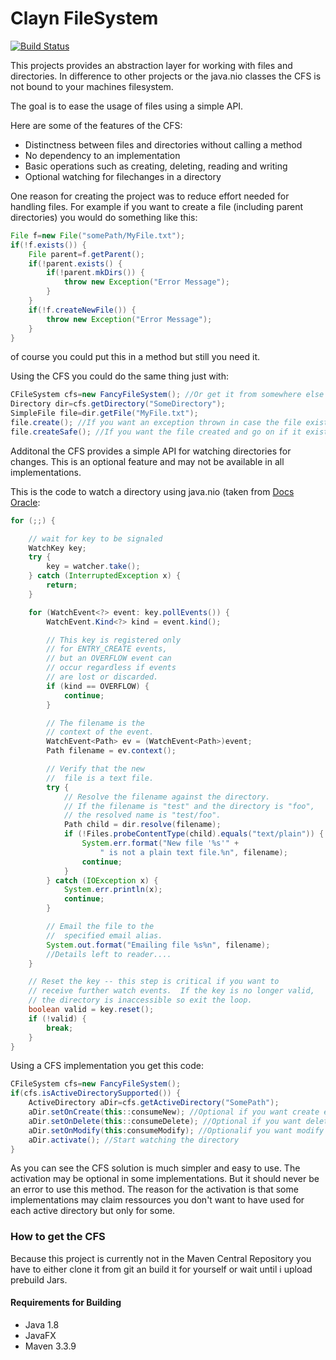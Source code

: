 # Clayn FileSystem

[![Build Status](https://travis-ci.org/Clayn/cfs-api.svg?branch=0.3)](https://travis-ci.org/Clayn/cfs-api)

This projects provides an abstraction layer for working with files and directories. In difference to other projects or the java.nio classes the CFS is not bound to your machines filesystem. 

The goal is to ease the usage of files using a simple API. 

Here are some of the features of the CFS:

- Distinctness between files and directories without calling a method
- No dependency to an implementation
- Basic operations such as creating, deleting, reading and writing
- Optional watching for filechanges in a directory

One reason for creating the project was to reduce effort needed for handling files. 
For example if you want to create a file (including parent directories) you would do something like this:
````java
File f=new File("somePath/MyFile.txt");
if(!f.exists()) {
	File parent=f.getParent();
    if(!parent.exists() {
    	if(!parent.mkDirs()) {
        	throw new Exception("Error Message");
        }
    }
    if(!f.createNewFile()) {
    	throw new Exception("Error Message");
    }
}
````

of course you could put this in a method but still you need it. 

Using the CFS you could do the same thing just with:
````java
CFileSystem cfs=new FancyFileSystem(); //Or get it from somewhere else
Directory dir=cfs.getDirectory("SomeDirectory");
SimpleFile file=dir.getFile("MyFile.txt");
file.create(); //If you want an exception thrown in case the file exists
file.createSafe(); //If you want the file created and go on if it exists already
````

Additonal the CFS provides a simple API for watching directories for changes. This is an optional feature and may not be available in all implementations. 

This is the code to watch a directory using java.nio (taken from [Docs Oracle](https://docs.oracle.com/javase/tutorial/essential/io/notification.html):
````java
for (;;) {

    // wait for key to be signaled
    WatchKey key;
    try {
        key = watcher.take();
    } catch (InterruptedException x) {
        return;
    }

    for (WatchEvent<?> event: key.pollEvents()) {
        WatchEvent.Kind<?> kind = event.kind();

        // This key is registered only
        // for ENTRY_CREATE events,
        // but an OVERFLOW event can
        // occur regardless if events
        // are lost or discarded.
        if (kind == OVERFLOW) {
            continue;
        }

        // The filename is the
        // context of the event.
        WatchEvent<Path> ev = (WatchEvent<Path>)event;
        Path filename = ev.context();

        // Verify that the new
        //  file is a text file.
        try {
            // Resolve the filename against the directory.
            // If the filename is "test" and the directory is "foo",
            // the resolved name is "test/foo".
            Path child = dir.resolve(filename);
            if (!Files.probeContentType(child).equals("text/plain")) {
                System.err.format("New file '%s'" +
                    " is not a plain text file.%n", filename);
                continue;
            }
        } catch (IOException x) {
            System.err.println(x);
            continue;
        }

        // Email the file to the
        //  specified email alias.
        System.out.format("Emailing file %s%n", filename);
        //Details left to reader....
    }

    // Reset the key -- this step is critical if you want to
    // receive further watch events.  If the key is no longer valid,
    // the directory is inaccessible so exit the loop.
    boolean valid = key.reset();
    if (!valid) {
        break;
    }
}

````

Using a CFS implementation you get this code:
````java
CFileSystem cfs=new FancyFileSystem();
if(cfs.isActiveDirectorySupported()) {
	ActiveDirectory aDir=cfs.getActiveDirectory("SomePath");
	aDir.setOnCreate(this::consumeNew); //Optional if you want create events
	aDir.setOnDelete(this::consumeDelete); //Optional if you want delete events
	aDir.setOnModify(this:consumeModify); //Optionalif you want modify events
	aDir.activate(); //Start watching the directory
}
````

As you can see the CFS solution is much simpler and easy to use. The activation may be optional in some implementations. But it should never be an error to use this method. The reason for the activation is that some implementations may claim ressources you don't want to have used for each active directory but only for some. 

### How to get the CFS

Because this project is currently not in the Maven Central Repository you have to either clone it from git an build it for yourself or wait until i upload prebuild Jars.

#### Requirements for Building

- Java 1.8
- JavaFX
- Maven 3.3.9
